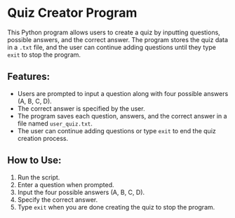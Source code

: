 # Quiz Creator Program

This Python program allows users to create a quiz by inputting questions, possible answers, and the correct answer. The program stores the quiz data in a `.txt` file, and the user can continue adding questions until they type `exit` to stop the program.

## Features:
- Users are prompted to input a question along with four possible answers (A, B, C, D).
- The correct answer is specified by the user.
- The program saves each question, answers, and the correct answer in a file named `user_quiz.txt`.
- The user can continue adding questions or type `exit` to end the quiz creation process.

## How to Use:
1. Run the script.
2. Enter a question when prompted.
3. Input the four possible answers (A, B, C, D).
4. Specify the correct answer.
5. Type `exit` when you are done creating the quiz to stop the program.
